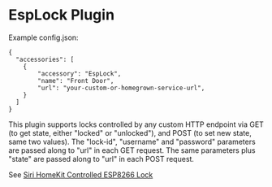 # EspLock Plugin

Example config.json:

    {
      "accessories": [
        {
            "accessory": "EspLock",
            "name": "Front Door",
            "url": "your-custom-or-homegrown-service-url",
        }
      ]
    }

This plugin supports locks controlled by any custom HTTP endpoint via GET (to get state, either "locked" or "unlocked"), and POST (to set new state, same two values). The "lock-id", "username" and "password" parameters are passed along to "url" in each GET request. The same parameters plus "state" are passed along to "url" in each POST request.

See [Siri HomeKit Controlled ESP8266 Lock](https://blog.aprbrother.com/p/710)
